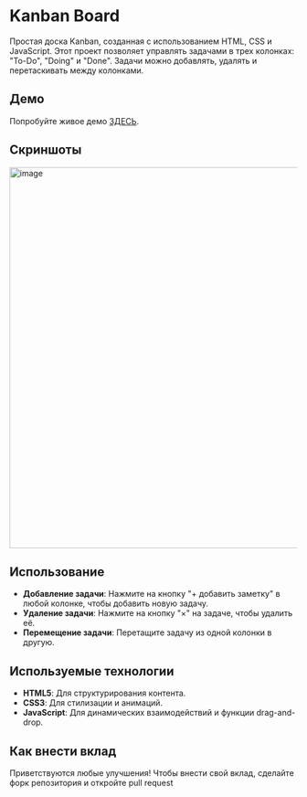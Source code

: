 # Kanban Board

Простая доска Kanban, созданная с использованием HTML, CSS и JavaScript. Этот проект позволяет управлять задачами в трех колонках: "To-Do", "Doing" и "Done". Задачи можно добавлять, удалять и перетаскивать между колонками.

## Демо

Попробуйте живое демо [ЗДЕСЬ](https://sedyy.github.io/to-do-list/).

## Скриншоты
<img width="1245" height="667" alt="image" src="https://github.com/user-attachments/assets/0a71af7a-a98a-47f8-bfcf-6603dab7252a" />

## Использование

- **Добавление задачи**: Нажмите на кнопку "+ добавить заметку" в любой колонке, чтобы добавить новую задачу.
- **Удаление задачи**: Нажмите на кнопку "×" на задаче, чтобы удалить её.
- **Перемещение задачи**: Перетащите задачу из одной колонки в другую.

## Используемые технологии

- **HTML5**: Для структурирования контента.
- **CSS3**: Для стилизации и анимаций.
- **JavaScript**: Для динамических взаимодействий и функции drag-and-drop.

## Как внести вклад

Приветствуются любые улучшения! Чтобы внести свой вклад, сделайте форк репозитория и откройте pull request
